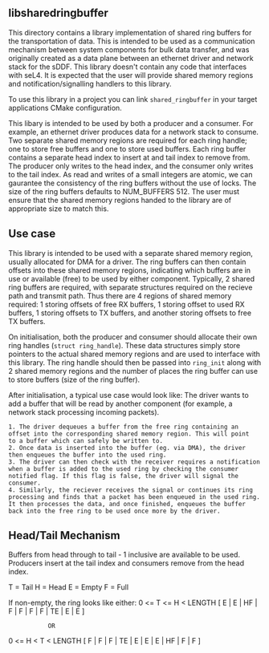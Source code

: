 <!--
   Copyright 2022, UNSW
   SPDX-License-Identifier: CC-BY-SA-4.0
-->

libsharedringbuffer
-------------------

This directory contains a library implementation of shared ring
buffers for the transportation of data. This is intended to be used as a
communication mechanism between system components for bulk data transfer,
and was originally created as a data plane between an ethernet driver and
network stack for the sDDF. This library doesn't contain any code that
interfaces with seL4. It is expected that the user will provide shared
memory regions and notification/signalling handlers to this library.

To use this library in a project you can link `shared_ringbuffer` in your
target applications CMake configuration.

This libary is intended to be used by both a producer and a consumer. For
example, an ethernet driver produces data for a network stack to consume.
Two separate shared memory regions are required for each ring handle; one
to store free buffers and one to store used buffers. Each ring buffer
contains a separate head index to insert at and tail index to remove from. 
The producer only writes to the head index, and the consumer only writes 
to the tail index. As read and writes of a small integers are atomic, we 
can gaurantee the consistency of the ring buffers without the use of 
locks.
The size of the ring buffers defaults to NUM_BUFFERS 512. The user must
ensure that the shared memory regions handed to the library are of
appropriate size to match this.

Use case
---------

This library is intended to be used with a separate shared memory region,
usually allocated for DMA for a driver. The ring buffers can then contain
offsets into these shared memory regions, indicating which buffers are in 
use or available (free) to be used by either component.
Typically, 2 shared ring buffers are required, with separate structures
required on the recieve path and transmit path. Thus there are 4 regions
of shared memory required: 1 storing offsets of free RX buffers, 1 storing 
offset to used RX buffers, 1 storing offsets to TX buffers, and another 
storing offsets to free TX buffers.

On initialisation, both the producer and consumer should allocate their
own ring handles (`struct ring_handle`). These data structures simply
store pointers to the actual shared memory regions and are used to
interface with this library. The ring handle should then be passed into
`ring_init` along with 2 shared memory regions and the number of places 
the ring buffer can use to store buffers (size of the ring buffer).

After initialisation, a typical use case would look like:
The driver wants to add a buffer that will be read by another component
(for example, a network stack processing incoming packets).

    1. The driver dequeues a buffer from the free ring containing an 
    offset into the corresponding shared memory region. This will point
    to a buffer which can safely be written to.
    2. Once data is inserted into the buffer (eg. via DMA), the driver
    then enqueues the buffer into the used ring.
    3. The driver can then check with the receiver requires a notification
    when a buffer is added to the used ring by checking the consumer 
    notified flag. If this flag is false, the driver will signal the 
    consumer.
    4. Similarly, the reciever receives the signal or continues its ring
    processing and finds that a packet has been enqueued in the used ring.
    It then processes the data, and once finished, enqueues the buffer 
    back into the free ring to be used once more by the driver.

Head/Tail Mechanism
-------------------

Buffers from head through to tail - 1 inclusive are available to be used. Producers
insert at the tail index and consumers remove from the head index.

T = Tail
H = Head
E = Empty
F = Full

If non-empty, the ring looks like either:
0 <= T <= H < LENGTH
[ E | E | HF | F | F | F | F | TE | E | E ]

               OR

0 <= H < T < LENGTH
[ F | F | F | TE | E | E | E | HF | F | F ]